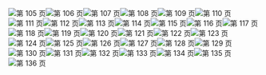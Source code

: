 ![第 105 页](img/page_105.gif)![第 106 页](img/page_106.gif)![第 107 页](img/page_107.gif)![第 108 页](img/page_108.gif)![第 109 页](img/page_109.gif)![第 110 页](img/page_110.gif)![第 111 页](img/page_111.gif)![第 112 页](img/page_112.gif)![第 113 页](img/page_113.gif)![第 114 页](img/page_114.gif)![第 115 页](img/page_115.gif)![第 116 页](img/page_116.gif)![第 117 页](img/page_117.gif)![第 118 页](img/page_118.gif)![第 119 页](img/page_119.gif)![第 120 页](img/page_120.gif)![第 121 页](img/page_121.gif)![第 122 页](img/page_122.gif)![第 123 页](img/page_123.gif)![第 124 页](img/page_124.gif)![第 125 页](img/page_125.gif)![第 126 页](img/page_126.gif)![第 127 页](img/page_127.gif)![第 128 页](img/page_128.gif)![第 129 页](img/page_129.gif)![第 130 页](img/page_130.gif)![第 131 页](img/page_131.gif)![第 132 页](img/page_132.gif)![第 133 页](img/page_133.gif)![第 134 页](img/page_134.gif)![第 135 页](img/page_135.gif)![第 136 页](img/page_136.gif)
